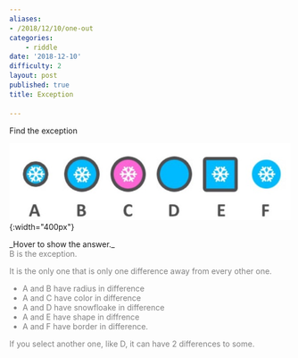 ```yaml
---
aliases:
- /2018/12/10/one-out
categories: 
    - riddle
date: '2018-12-10'
difficulty: 2
layout: post
published: true
title: Exception

---
```


Find the exception

![exception](exception.jpg){:width="400px"}


<div markdown="1" class='answer-title'>_Hover to show the answer._
</div>
<div class='answer-wrapper'>
<div markdown="1" class='answer' style="color: grey">
B is the exception.

It is the only one that is only one difference away from every other one.

- A and B have radius in difference
- A and C have color in difference
- A and D have snowfloake in difference
- A and E have shape in diffrence
- A and F have border in difference.


If you select another one, like D, it can have 2 differences to some.
</div>
</div>